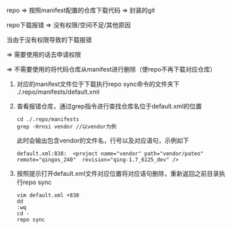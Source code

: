 repo => 按照manifest配置的仓库下载代码 => 封装的git

repo下载报错 => 没有权限/空间不足/其他原因

当由于没有权限导致的下载报错

=> 需要使用的话去申请权限

=> 不需要使用的将代码仓库从manifest进行删除（使repo不再下载对应仓库）

1. 对应的manifest文件位于下载执行repo sync命令的文件夹下 ./.repo/manifests/default.xml

2. 查看报错仓库，通过grep指令进行查找仓库名位于default.xml的位置

   ```
   cd ./.repo/manifests
   grep -Hrnsi vendor //以vendor为例
   ```

   此时会输出包含vendor的文件名，行号以及对应语句，示例如下

   ```
   default.xml:838:  <project name="vendor" path="vendor/pateo" remote="qingos_240"  revision="qing-1.7_6125_dev" />
   ```

3. 按照提示打开default.xml文件对应位置将对应语句删除，重新返回之前目录执行repo sync

   ```
   vim default.xml +838
   dd
   :wq
   cd -
   repo sync
   ```

   

​	

